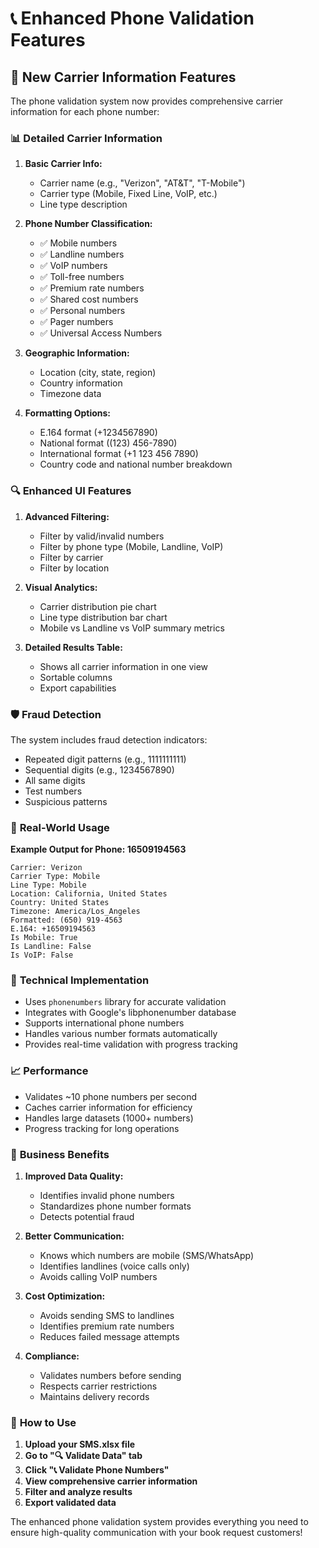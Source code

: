 # 📞 Enhanced Phone Validation Features

## 🚀 New Carrier Information Features

The phone validation system now provides comprehensive carrier information for each phone number:

### 📊 **Detailed Carrier Information**

1. **Basic Carrier Info:**
   - Carrier name (e.g., "Verizon", "AT&T", "T-Mobile")
   - Carrier type (Mobile, Fixed Line, VoIP, etc.)
   - Line type description

2. **Phone Number Classification:**
   - ✅ Mobile numbers
   - ✅ Landline numbers  
   - ✅ VoIP numbers
   - ✅ Toll-free numbers
   - ✅ Premium rate numbers
   - ✅ Shared cost numbers
   - ✅ Personal numbers
   - ✅ Pager numbers
   - ✅ Universal Access Numbers

3. **Geographic Information:**
   - Location (city, state, region)
   - Country information
   - Timezone data

4. **Formatting Options:**
   - E.164 format (+1234567890)
   - National format ((123) 456-7890)
   - International format (+1 123 456 7890)
   - Country code and national number breakdown

### 🔍 **Enhanced UI Features**

1. **Advanced Filtering:**
   - Filter by valid/invalid numbers
   - Filter by phone type (Mobile, Landline, VoIP)
   - Filter by carrier
   - Filter by location

2. **Visual Analytics:**
   - Carrier distribution pie chart
   - Line type distribution bar chart
   - Mobile vs Landline vs VoIP summary metrics

3. **Detailed Results Table:**
   - Shows all carrier information in one view
   - Sortable columns
   - Export capabilities

### 🛡️ **Fraud Detection**

The system includes fraud detection indicators:
- Repeated digit patterns (e.g., 1111111111)
- Sequential digits (e.g., 1234567890)
- All same digits
- Test numbers
- Suspicious patterns

### 📱 **Real-World Usage**

**Example Output for Phone: 16509194563**
```
Carrier: Verizon
Carrier Type: Mobile
Line Type: Mobile
Location: California, United States
Country: United States
Timezone: America/Los_Angeles
Formatted: (650) 919-4563
E.164: +16509194563
Is Mobile: True
Is Landline: False
Is VoIP: False
```

### 🔧 **Technical Implementation**

- Uses `phonenumbers` library for accurate validation
- Integrates with Google's libphonenumber database
- Supports international phone numbers
- Handles various number formats automatically
- Provides real-time validation with progress tracking

### 📈 **Performance**

- Validates ~10 phone numbers per second
- Caches carrier information for efficiency
- Handles large datasets (1000+ numbers)
- Progress tracking for long operations

### 🎯 **Business Benefits**

1. **Improved Data Quality:**
   - Identifies invalid phone numbers
   - Standardizes phone number formats
   - Detects potential fraud

2. **Better Communication:**
   - Knows which numbers are mobile (SMS/WhatsApp)
   - Identifies landlines (voice calls only)
   - Avoids calling VoIP numbers

3. **Cost Optimization:**
   - Avoids sending SMS to landlines
   - Identifies premium rate numbers
   - Reduces failed message attempts

4. **Compliance:**
   - Validates numbers before sending
   - Respects carrier restrictions
   - Maintains delivery records

### 🚀 **How to Use**

1. **Upload your SMS.xlsx file**
2. **Go to "🔍 Validate Data" tab**
3. **Click "📞 Validate Phone Numbers"**
4. **View comprehensive carrier information**
5. **Filter and analyze results**
6. **Export validated data**

The enhanced phone validation system provides everything you need to ensure high-quality communication with your book request customers!

